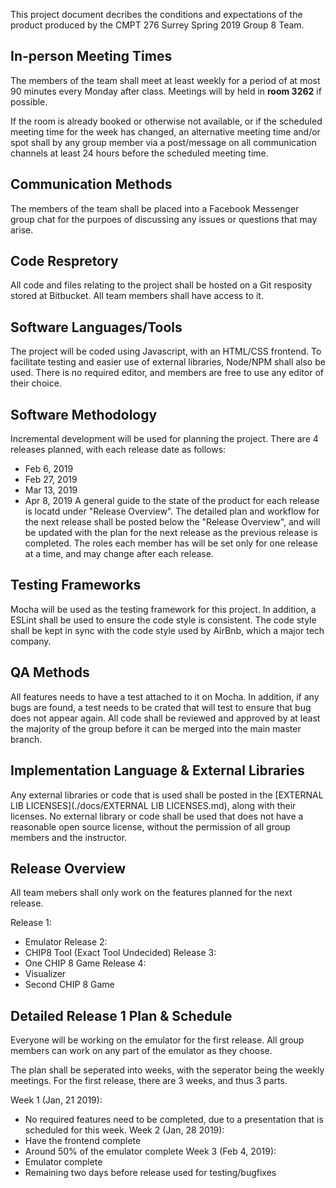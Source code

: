 This project document decribes the conditions and expectations of the product produced by the CMPT 276 Surrey Spring 2019 Group 8 Team.

## In-person Meeting Times
The members of the team shall meet at least weekly for a period of at most 90 minutes every Monday after class. Meetings will by held in **room 3262** if possible.

If the room is already booked or otherwise not available, or if the scheduled meeting time for the week has changed, an alternative meeting time and/or spot shall by any group member via a post/message on all communication channels at least 24 hours before the scheduled meeting time.

## Communication Methods
The members of the team shall be placed into a Facebook Messenger group chat for the purpoes of discussing any issues or questions that may arise.

## Code Respretory
All code and files relating to the project shall be hosted on a Git resposity stored at Bitbucket. All team members shall have access to it.

## Software Languages/Tools
The project will be coded using Javascript, with an HTML/CSS frontend.
To facilitate testing and easier use of external libraries, Node/NPM shall also be used.
There is no required editor, and members are free to use any editor of their choice.

## Software Methodology
Incremental development will be used for planning the project.
There are 4 releases planned, with each release date as follows:
* Feb 6, 2019
* Feb 27, 2019
* Mar 13, 2019
* Apr 8, 2019
A general guide to the state of the product for each release is locatd under "Release Overview".
The detailed plan and workflow for the next release shall be posted below the "Release Overview", and will be updated with the plan for the next release as the previous release is completed.
The roles each member has will be set only for one release at a time, and may change after each release.

## Testing Frameworks
Mocha will be used as the testing framework for this project.
In addition, a ESLint shall be used to ensure the code style is consistent. The code style shall be kept in sync with the code style used by AirBnb, which a major tech company.

## QA Methods
All features needs to have a test attached to it on Mocha.
In addition, if any bugs are found, a test needs to be crated that will test to ensure that bug does not appear again.
All code shall be reviewed and approved by at least the majority of the group before it can be merged into the main master branch.

## Implementation Language & External Libraries
Any external libraries or code that is used shall be posted in the [EXTERNAL LIB LICENSES](./docs/EXTERNAL LIB LICENSES.md), along with their licenses. No external library or code shall be used that does not have a reasonable open source license, without the permission of all group members and the instructor.

## Release Overview
All team mebers shall only work on the features planned for the next release.

Release 1:
- Emulator
Release 2:
- CHIP8 Tool (Exact Tool Undecided)
Release 3:
- One CHIP 8 Game
Release 4:
- Visualizer
- Second CHIP 8 Game

## Detailed Release 1 Plan & Schedule
Everyone will be working on the emulator for the first release. All group members can work on any part of the emulator as they choose.

The plan shall be seperated into weeks, with the seperator being the weekly meetings.
For the first release, there are 3 weeks, and thus 3 parts.

Week 1 (Jan, 21 2019):
- No required features need to be completed, due to a presentation that is scheduled for this week.
Week 2 (Jan, 28 2019):
- Have the frontend complete
- Around 50% of the emulator complete
Week 3 (Feb 4, 2019):
- Emulator complete
- Remaining two days before release used for testing/bugfixes